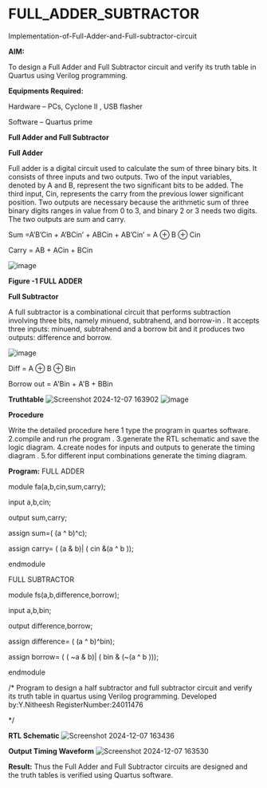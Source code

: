 # FULL_ADDER_SUBTRACTOR

Implementation-of-Full-Adder-and-Full-subtractor-circuit

**AIM:**

To design a Full Adder and Full Subtractor circuit and verify its truth table in Quartus using Verilog programming.

**Equipments Required:**

Hardware – PCs, Cyclone II , USB flasher

Software – Quartus prime

**Full Adder and Full Subtractor**

**Full Adder**

Full adder is a digital circuit used to calculate the sum of three binary bits. It consists of three inputs and two outputs. Two of the input variables, denoted by A and B, represent the two significant bits to be added. The third input, Cin, represents the carry from the previous lower significant position. Two outputs are necessary because the arithmetic sum of three binary digits ranges in value from 0 to 3, and binary 2 or 3 needs two digits. The two outputs are sum and carry.

Sum =A’B’Cin + A’BCin’ + ABCin + AB’Cin’ = A ⊕ B ⊕ Cin 

Carry = AB + ACin + BCin

![image](https://github.com/naavaneetha/FULL_ADDER_SUBTRACTOR/assets/154305477/0f30ba51-5ffb-4198-845f-18e054f675e7)

**Figure -1 FULL ADDER**

**Full Subtractor**

A full subtractor is a combinational circuit that performs subtraction involving three bits, namely minuend, subtrahend, and borrow-in . It accepts three inputs: minuend, subtrahend and a borrow bit and it produces two outputs: difference and borrow.

![image](https://github.com/naavaneetha/FULL_ADDER_SUBTRACTOR/assets/154305477/02b24f51-ab51-4304-9ad6-7b81ffc1ead5)

Diff = A ⊕ B ⊕ Bin 

Borrow out = A'Bin + A'B + BBin

**Truthtable**
![Screenshot 2024-12-07 163902](https://github.com/user-attachments/assets/c254ed41-b4ed-4e0c-b54b-99b768eb81e6)
![image](https://github.com/user-attachments/assets/6a464d0c-04ee-4034-a096-48bef1e5f483)


**Procedure**

Write the detailed procedure here
1 type the program in quartes software.
2.compile and run rhe program .
3.generate the RTL schematic and save the logic
 diagram.
4.create nodes for inputs and outputs to generate the timing diagram .
5.for different input combinations generate the timing diagram.

**Program:**
FULL ADDER

module fa(a,b,cin,sum,carry);

input a,b,cin;

output sum,carry;

assign sum=( (a ^ b)^c);

assign carry= ( (a & b)| ( cin &(a ^ b ));

endmodule

FULL SUBTRACTOR

module fs(a,b,difference,borrow);

input a,b,bin;

output difference,borrow;

assign difference= ( (a ^ b)^bin);

assign borrow= ( ( ~a & b)| ( bin & (~(a ^ b )));

endmodule

/* Program to design a half subtractor and full subtractor circuit and verify its truth table in quartus using Verilog programming.
Developed by:Y.Nitheesh 
RegisterNumber:24011476

*/

**RTL Schematic**
![Screenshot 2024-12-07 163436](https://github.com/user-attachments/assets/18f344ca-ae6e-46be-a005-ac6ac593256e)


**Output Timing Waveform**
![Screenshot 2024-12-07 163530](https://github.com/user-attachments/assets/64cdbf76-80dd-4b03-b04c-3e65c3a74445)

**Result:**
Thus the Full Adder and Full Subtractor circuits are designed and the truth tables is
 verified using Quartus software.



